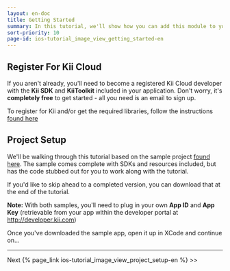 ```yaml
---
layout: en-doc
title: Getting Started
summary: In this tutorial, we'll show how you can add this module to your application and customize it to make it your own. In order to follow along, we recommend a few small preparations below.
sort-priority: 10
page-id: ios-tutorial_image_view_getting_started-en
---
```

## Register For Kii Cloud

If you aren't already, you'll need to become a registered Kii Cloud developer
with the **Kii SDK** and **KiiToolkit** included in your application. Don't
worry, it's **completely free** to get started - all you need is an email to
sign up.

To register for Kii and/or get the required libraries, follow the instructions
[found here](https://github.com/KiiPlatform/KiiToolkit-iOS/wiki/Getting-Started)


## Project Setup

We'll be walking through this tutorial based on the sample project
[found here](http://blog.kii.com/downloads/KTImageView/KTImageViewSample-Stubbed.zip).
The sample comes complete with SDKs and resources included, but has the code
stubbed out for you to work along with the tutorial.

If you'd like to skip ahead to a completed version, you can download that at
the end of the tutorial. 

<p class="note">
<strong>Note:</strong> With both samples, you'll need to plug in your own
<strong>App ID</strong> and <strong>App Key</strong> (retrievable from your app
within the developer portal at
<a href="http://developer.kii.com">http://developer.kii.com</a>)
</p>

Once you've downloaded the sample app, open it up in XCode and continue on...

----

Next {% page_link ios-tutorial_image_view_project_setup-en %} &gt;&gt;
